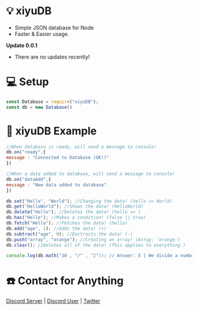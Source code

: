 # 💡 xiyuDB
- Simple JSON database for Node
- Faster & Easier usage.

**Update 0.0.1**

- There are no updates recently!

# 💻 Setup

```js
const Database = require("xiyuDB");
const db = new Database()
```

# 📝 xiyuDB Example

```js
//When database is ready, will send a message to console!
db.on("ready",{ 
message : "Connected to Database (OK!)"
})

//When a data added to database, will send a message to console!
db.on("dataAdd",{
message : "New data added to database"
})

db.set("Hello", "World"); //Changing the data! (hello => World)
db.get("HelloWorld"); //Shows the data! (HelloWorld)
db.delete("Hello"); //Deletes the data! (hello => )
db.has("Hello"); //Makes a condition! (false || true)
db.fetch("Hello"); //Fetches the data! (hello)
db.add("age", 1); //Adds the data! (+)
db.subtract("age", 9); //Exctracts the data! (-)
db.push("array", "orange"); //Creating an array! (Array: 'orange')
db.clear(); //Deletes all of the data! (This applies to everything.)

console.log(db.math("10 , "/" , "2")); // Answer: 5 | We divide a number by a number.
```

# ☎️ Contact for Anything
[Discord Server](https://discord.gg/Ysj2XRAmGm) | [Discord User](https://discord.com/users/846046679328227358) | [Twitter](https://twitter.com/karincadev)
